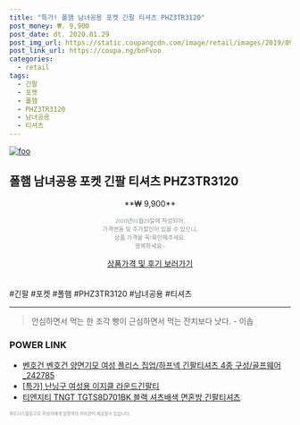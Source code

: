 ```yaml
--- 
title: "특가! 폴햄 남녀공용 포켓 긴팔 티셔츠 PHZ3TR3120" 
post_money: ₩. 9,900 
post_date: dt. 2020.01.29 
post_img_url: https://static.coupangcdn.com/image/retail/images/2019/09/24/15/9/46d8b37c-9efc-45ca-95cd-9dfca23f0ae3.jpg 
post_link_url: https://coupa.ng/bnFvoo 
categories: 
  - retail 
tags: 
  - 긴팔 
  - 포켓 
  - 폴햄 
  - PHZ3TR3120 
  - 남녀공용 
  - 티셔츠 
--- 
```

[![foo](https://static.coupangcdn.com/image/retail/images/2019/09/24/15/9/46d8b37c-9efc-45ca-95cd-9dfca23f0ae3.jpg)](https://coupa.ng/bnFvoo) 

## 폴햄 남녀공용 포켓 긴팔 티셔츠 PHZ3TR3120 
<p style="text-align: center;">**₩ 9,900**</p> 
<p style="text-align: center;"><span style="color: #898c8f; font-family: Georgia,Times,serif; font-size: 0.75em;">2020년01월29일에 작성되어, <br>가격변동 및 추가할인이 있을 수 있으니,<br> 상품 가격을 꼭!확인해주세요.<br>행복하세요~</span> 
</p>	 
<div markdown="0" style="text-align: center;"><a href="https://coupa.ng/bnFvoo" class="btn btn--success">상품가격 및 후기 보러가기</a></div> 
<br><br> 
  #긴팔 #포켓 #폴햄 #PHZ3TR3120 #남녀공용 #티셔츠 
<hr> 

> 안심하면서 먹는 한 조각 빵이 근심하면서 먹는 잔치보다 낫다. - 이솝 


### POWER LINK

* <a href="https://blog.naver.com/fasyy4321/221781218361" target="_blank">벤호건 벤호건 양면기모 여성 플리스 집업/하프넥 긴팔티셔츠 4종 구성/골프웨어_242785</a>
* <a href="https://blog.naver.com/santokki14/221790736807" target="_blank">[특가] 난닝구 여성용 이지클 라운드긴팔티</a>
* <a href="https://blog.naver.com/sakai111/221784161067" target="_blank">티엔지티 TNGT TGTS8D701BK 블랙 셔츠배색 면혼방 긴팔티셔츠</a>

<span style="color: #898c8f; font-family: Georgia,Times,serif; font-size: 0.55em;">파트너스활동으로 작성자에게 일정액의 커미션이 제공될수 있습니다.</span> 
